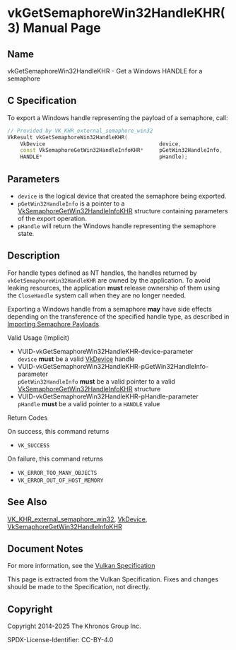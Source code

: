 # vkGetSemaphoreWin32HandleKHR(3) Manual Page

## Name

vkGetSemaphoreWin32HandleKHR - Get a Windows HANDLE for a semaphore



## [](#_c_specification)C Specification

To export a Windows handle representing the payload of a semaphore, call:

```c++
// Provided by VK_KHR_external_semaphore_win32
VkResult vkGetSemaphoreWin32HandleKHR(
    VkDevice                                    device,
    const VkSemaphoreGetWin32HandleInfoKHR*     pGetWin32HandleInfo,
    HANDLE*                                     pHandle);
```

## [](#_parameters)Parameters

- `device` is the logical device that created the semaphore being exported.
- `pGetWin32HandleInfo` is a pointer to a [VkSemaphoreGetWin32HandleInfoKHR](https://registry.khronos.org/vulkan/specs/latest/man/html/VkSemaphoreGetWin32HandleInfoKHR.html) structure containing parameters of the export operation.
- `pHandle` will return the Windows handle representing the semaphore state.

## [](#_description)Description

For handle types defined as NT handles, the handles returned by `vkGetSemaphoreWin32HandleKHR` are owned by the application. To avoid leaking resources, the application **must** release ownership of them using the `CloseHandle` system call when they are no longer needed.

Exporting a Windows handle from a semaphore **may** have side effects depending on the transference of the specified handle type, as described in [Importing Semaphore Payloads](https://registry.khronos.org/vulkan/specs/latest/html/vkspec.html#synchronization-semaphores-importing).

Valid Usage (Implicit)

- [](#VUID-vkGetSemaphoreWin32HandleKHR-device-parameter)VUID-vkGetSemaphoreWin32HandleKHR-device-parameter  
  `device` **must** be a valid [VkDevice](https://registry.khronos.org/vulkan/specs/latest/man/html/VkDevice.html) handle
- [](#VUID-vkGetSemaphoreWin32HandleKHR-pGetWin32HandleInfo-parameter)VUID-vkGetSemaphoreWin32HandleKHR-pGetWin32HandleInfo-parameter  
  `pGetWin32HandleInfo` **must** be a valid pointer to a valid [VkSemaphoreGetWin32HandleInfoKHR](https://registry.khronos.org/vulkan/specs/latest/man/html/VkSemaphoreGetWin32HandleInfoKHR.html) structure
- [](#VUID-vkGetSemaphoreWin32HandleKHR-pHandle-parameter)VUID-vkGetSemaphoreWin32HandleKHR-pHandle-parameter  
  `pHandle` **must** be a valid pointer to a `HANDLE` value

Return Codes

On success, this command returns

- `VK_SUCCESS`

On failure, this command returns

- `VK_ERROR_TOO_MANY_OBJECTS`
- `VK_ERROR_OUT_OF_HOST_MEMORY`

## [](#_see_also)See Also

[VK\_KHR\_external\_semaphore\_win32](https://registry.khronos.org/vulkan/specs/latest/man/html/VK_KHR_external_semaphore_win32.html), [VkDevice](https://registry.khronos.org/vulkan/specs/latest/man/html/VkDevice.html), [VkSemaphoreGetWin32HandleInfoKHR](https://registry.khronos.org/vulkan/specs/latest/man/html/VkSemaphoreGetWin32HandleInfoKHR.html)

## [](#_document_notes)Document Notes

For more information, see the [Vulkan Specification](https://registry.khronos.org/vulkan/specs/latest/html/vkspec.html#vkGetSemaphoreWin32HandleKHR)

This page is extracted from the Vulkan Specification. Fixes and changes should be made to the Specification, not directly.

## [](#_copyright)Copyright

Copyright 2014-2025 The Khronos Group Inc.

SPDX-License-Identifier: CC-BY-4.0